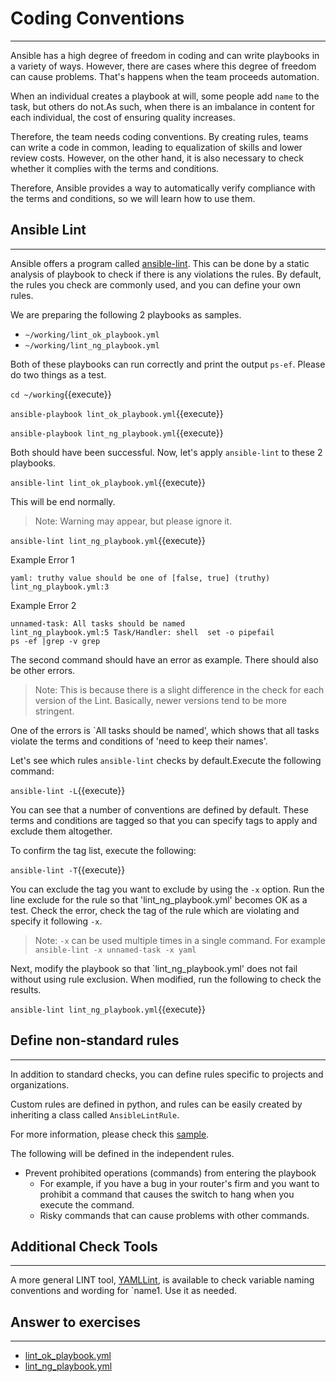 # Coding Conventions
---
Ansible has a high degree of freedom in coding and can write playbooks in a variety of ways. However, there are cases where this degree of freedom can cause problems. That's happens when the team proceeds automation.

When an individual creates a playbook at will, some people add `name` to the task, but others do not.As such, when there is an imbalance in content for each individual, the cost of ensuring quality increases.

Therefore, the team needs coding conventions. By creating rules, teams can write a code in common, leading to equalization of skills and lower review costs. However, on the other hand, it is also necessary to check whether it complies with the terms and conditions.

Therefore, Ansible provides a way to automatically verify compliance with the terms and conditions, so we will learn how to use them.

## Ansible Lint
---
Ansible offers a program called [ansible-lint](https://github.com/ansible/ansible-lint). This can be done by a static analysis of playbook to check if there is any violations the rules. By default, the rules you check are commonly used, and you can define your own rules.

We are preparing the following 2 playbooks as samples.

- `~/working/lint_ok_playbook.yml`
- `~/working/lint_ng_playbook.yml`

Both of these playbooks can run correctly and print the output `ps-ef`. Please do two things as a test.

`cd ~/working`{{execute}}

`ansible-playbook lint_ok_playbook.yml`{{execute}}

`ansible-playbook lint_ng_playbook.yml`{{execute}}

Both should have been successful. Now, let's apply `ansible-lint` to these 2 playbooks.

`ansible-lint lint_ok_playbook.yml`{{execute}}

This will be end normally.

> Note: Warning may appear, but please ignore it.

`ansible-lint lint_ng_playbook.yml`{{execute}}

Example Error 1
```text
yaml: truthy value should be one of [false, true] (truthy)
lint_ng_playbook.yml:3
```

Example Error 2
```text
unnamed-task: All tasks should be named
lint_ng_playbook.yml:5 Task/Handler: shell  set -o pipefail
ps -ef |grep -v grep
```

The second command should have an error as example. There should also be other errors.

> Note: This is because there is a slight difference in the check for each version of the Lint. Basically, newer versions tend to be more stringent.

One of the errors is `All tasks should be named', which shows that all tasks violate the terms and conditions of 'need to keep their names'.

Let's see which rules `ansible-lint` checks by default.Execute the following command:

`ansible-lint -L`{{execute}}

You can see that a number of conventions are defined by default. These terms and conditions are tagged so that you can specify tags to apply and exclude them altogether.

To confirm the tag list, execute the following:

`ansible-lint -T`{{execute}}

You can exclude the tag you want to exclude by using the `-x` option. Run the line exclude for the rule so that 'lint_ng_playbook.yml' becomes OK as a test. Check the error, check the tag of the rule which are violating and specify it following `-x`.

> Note: `-x` can be used multiple times in a single command. For example `ansible-lint -x unnamed-task -x yaml`

Next, modify the playbook so that `lint_ng_playbook.yml' does not fail without using rule exclusion. When modified, run the following to check the results.

`ansible-lint lint_ng_playbook.yml`{{execute}}

## Define non-standard rules
---
In addition to standard checks, you can define rules specific to projects and organizations.

Custom rules are defined in python, and rules can be easily created by inheriting a class called `AnsibleLintRule`.

For more information, please check this [sample](https://github.com/ansible/ansible-lint/blob/master/examples/rules/task_has_tag.py).

The following will be defined in the independent rules.

- Prevent prohibited operations (commands) from entering the playbook
  - For example, if you have a bug in your router's firm and you want to prohibit a command that causes the switch to hang when you execute the command.
  - Risky commands that can cause problems with other commands.


## Additional Check Tools
---
A more general LINT tool, [YAMLLint](https://github.com/adrienverge/yamllint), is available to check variable naming conventions and wording for `name1. Use it as needed.

## Answer to exercises
---
- [lint\_ok\_playbook.yml](https://github.com/irixjp/katacoda-scenarios/blob/master/materials/working/lint_ok_playbook.yml)
- [lint\_ng\_playbook.yml](https://github.com/irixjp/katacoda-scenarios/blob/master/materials/working/lint_ng_playbook.yml)
